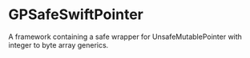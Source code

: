 # GPSafeSwiftPointer
A framework containing a safe wrapper for UnsafeMutablePointer with integer to byte array generics.
